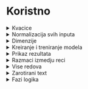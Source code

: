 # Koristno

<details>
  <summary> Kvacice </summary> <br>

## Kvacice

Voditi racuna o **kvacicama(ć,č,i,j,ž )**, to treba da hendlujemo u procesiranju. Odnosno u trenutku kada isecamo slicicu, treba da proverimo da li mozda postoji neki region koji se prekla sa regionom C recimo odnosno da li se kvacica preklapa sa slovom.

Pa ako postoji drugi region koji je recimo IZNAD i nalazi se u nekim granicama , treba ta dva da spojimo u jedan region.

To resavamo tako sto nadjemo minimalni_y, maksimalni_y, min_x, max_x od ta dva regiona i na kraju nadjemo border za sve to i to ce nam biti jedan region sve zajedno.  

Voditi racuna da ne mora kvacica uvek biti u granicama leve i desne granice slova.

</details>

<details>
  <summary> Normalizacija svih inputa </summary> <br>

## Normalizacija svih inputa

Kao na slici [normalizacija-svih-inputa.png](https://prnt.sc/vjj63l) , mi cemo raditi normalizaciju svih inputa u opseg od 0-1, posto je nasa slika u opsegu od 0-255, sve sto je potrebno je da izvrsimo **deljenje sa 255** kako bi spustili na skalu od 0-1.

Voditi racuna da na ulaz mreze dodju konture koje su samo slova, jer u suprotnom moze doci do pucanja programa. Tipa ako ocekujemo da dodju slova a dodje tacka, to ce napraviti problem.

</details>

<details>
  <summary> Dimenzije </summary> <br>

## Dimenzije 

Dimenzije ulaza(broj primeraka) i izlaza moraju biti iste ! [dimenzije-ulaza-izlaza.png](https://prnt.sc/vjj6lw) 

  - Na ulazu je niz vektora(dimenzije 784), gde je svaki element(vektor) zapravo kontura oko slova, koja je iz matrice 28x28 prebacena u vektor(dimenzije 784)
  - Na izlazu samo kazemo koje slovo je aktivirano ( one dot rule)

</details>

<details>
  <summary> Kreiranje i treniranje modela </summary> <br>

## Kreiranje i treniranje modela

Valjalo bi da nam data set bude izmesan [izmesan-data-set.png](https://prnt.sc/vjj717) 

  - odnosno, shuffle da bude na true
  - jer ako nije, imamo onda sortiranu situaciju, gde recimo dodje 10 A, pa 10 B, itd itd, a kako bi bolje trenirali mrezu, potrebno je uraditi shuffle


U ovoj slici **batch_size** je parametar koji nam govori posle koliko iteracija da se radi azuriranje tezina

  - valjalo bi da je on malo vise, jer dobro bi bilo da recimo tek posle 10 iteracija uradimo azuriranje, kako bi ipak dobili neku usrednjenu vrednost


**Verbose** je parametar koji nam govori samo gde da radimo logovanje

  - 0: logovanja bez
  - 1: ekran
  - 2: fajl 

</details>

<details>
  <summary> Prikaz rezultata </summary> <br>

## Prikaz rezultata

Kod [prikaz-rezultata.png](https://prnt.sc/vjj7v1)  

  - outputs: skup verovatnoca koje dolaze iz neuronske mreze(svaka od njih u intervalu od 0 do 1) 
  - za svaku verovatnocu pokusavamo da nadjemo ko je pobednik(koje slovo ima najvecu verovatnocu)
  
</details>

<details>
  <summary> Razmaci izmedju reci </summary> <br>

## Razmaci izmedju reci

Da bi resili **razmake izmedju reci**, treba da istreniramo **k-means sa 2 klustera**, jedan za vece i jedan za manje. Na taj nacin smo resili [manje-vece-razmake.png](https://prnt.sc/vjj87d) 

Ako je recimo A blizu klasteru '**manji razmak**' onda ga samo nalepimo na prethodne karaktere. A ako je A blizi klasteru '**veci razmak**' onda je on pocetak nove reci.
  
</details>

<details>
  <summary> Vise redova </summary> <br>

## Vise redova

Klasterujemo po Y:
  
  - mozemo gledati [gornji levi ugao](https://prnt.sc/viw9q8) ili [sredinu klastera](https://prnt.sc/viwa7e) (kako god) 
  - bitno je da svi oni oko y biti oko 160 a ovi iz drugog reda ce biti oko y 240 recimo 
  - u tom slucaju smo podelili dva reda 
  - onda u prvom redu sve sortiramo po X a onda i u drugom redu sve po X, **odvojeno**

</details>

<details>
  <summary> Zarotirani text </summary> <br>

## Zarotirani text

Ako imamo ovakav [primer](https://prnt.sc/viwbbp) 

  - potrebno je tekst zarotirati
  - metoda koja ce odrediti ugao pravca je **regresija** 

### Algoritam

  - nadjemo region ([bounderRectangle](https://prnt.sc/viwc6u) obican) 
  - odredimo [centre](https://prnt.sc/viwcu3) svake konture 
  - provucem [regresionu pravu](https://prnt.sc/viwd0q) kroz njih ( regresiona prava sadrzi informacije o uglu, tj globalnom uglu cele linije)
  - uzimam [ugao alfa](https://prnt.sc/viwdhh) ( arkus tanges od k ce nam dati ugao alfa) 
  - onda uzmemo celu sliku i uz pomoc opencv-a, rotiramo za minus alfa ( i on nam ispravi sliku )
  
</details>

<details>
  <summary> Fazi logika </summary> <br>

## Fazi logika 

Na ovom [primeru](https://prnt.sc/viwf6d) vidimo gde je regularni broj 5 zapravo 5, dok je u fazi logici on zapravo skup *oko petice*

### Gde je mi koristimo

Mi je koristimo u poredjenju stringova. Koristimo **Levenstajn** [algoritam](https://prnt.sc/viwjib) . U postprocesingu.

  - a mi cemo imati recnik svih reci
  - i onda cemo nase reci koje su falicne pokusavati da [namapiramo](https://prnt.sc/viwkbi) na reci koje su najslicnije u tom recniku 


### Fuzywazy

U njemu imamo opciju da indeksiramo recnik. I onda nam on automatski za neku datu rec vrati najslicniju rec.

</details>
